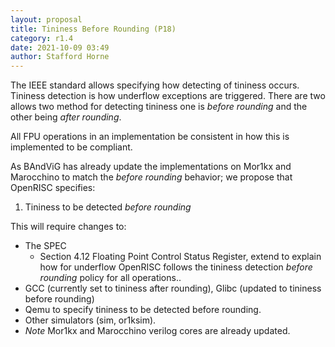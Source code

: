 ```yaml
---
layout: proposal
title: Tininess Before Rounding (P18)
category: r1.4
date: 2021-10-09 03:49
author: Stafford Horne
---
```


The IEEE standard allows specifying how detecting of tininess occurs.  Tininess
detection is how underflow exceptions are triggered.  There are two allows two method
for detecting tininess one is *before rounding* and the other being *after rounding*.

All FPU operations in an implementation be consistent in how this is implemented to be
compliant.

As BAndViG has already update the implementations on Mor1kx and Marocchino to match
the *before rounding* behavior; we propose that OpenRISC specifies:

  1. Tininess to be detected *before rounding*

This will require changes to:

 - The SPEC
   - Section 4.12 Floating Point Control Status Register, extend to explain how
     for underflow OpenRISC follows the tininess detection *before rounding* policy
     for all operations..
 - GCC (currently set to tininess after rounding), Glibc (updated to tininess before rounding)
 - Qemu to specify tininess to be detected before rounding.
 - Other simulators (sim, or1ksim).
 - *Note* Mor1kx and Marocchino verilog cores are already updated.

